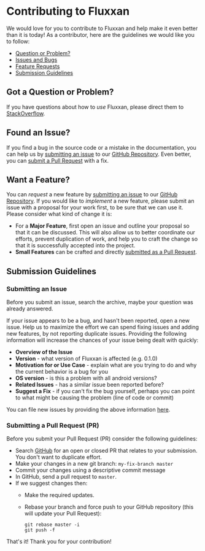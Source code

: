 # Contributing to Fluxxan

We would love for you to contribute to Fluxxan and help make it even better than it is
today! As a contributor, here are the guidelines we would like you to follow:

 - [Question or Problem?](#question)
 - [Issues and Bugs](#issue)
 - [Feature Requests](#feature)
 - [Submission Guidelines](#submit)


## <a name="question"></a> Got a Question or Problem?

If you have questions about how to *use* Fluxxan, please direct them to [StackOverflow][stackoverflow]. 

## <a name="issue"></a> Found an Issue?
If you find a bug in the source code or a mistake in the documentation, you can help us by
[submitting an issue](#submit-issue) to our [GitHub Repository][github]. Even better, you can [submit a Pull Request](#submit-pr) with a fix.

## <a name="feature"></a> Want a Feature?
You can *request* a new feature by [submitting an issue](#submit-issue) to our [GitHub
Repository][github]. If you would like to *implement* a new feature, please submit an issue with
a proposal for your work first, to be sure that we can use it. 
Please consider what kind of change it is:

* For a **Major Feature**, first open an issue and outline your proposal so that it can be
discussed. This will also allow us to better coordinate our efforts, prevent duplication of work, and help you to craft the change so that it is successfully accepted into the project.
* **Small Features** can be crafted and directly [submitted as a Pull Request](#submit-pr).

## <a name="submit"></a> Submission Guidelines

### <a name="submit-issue"></a> Submitting an Issue
Before you submit an issue, search the archive, maybe your question was already answered.

If your issue appears to be a bug, and hasn't been reported, open a new issue.
Help us to maximize the effort we can spend fixing issues and adding new
features, by not reporting duplicate issues.  Providing the following information will increase the chances of your issue being dealt with quickly:

* **Overview of the Issue**
* **Version** - what version of Fluxxan is affected (e.g. 0.1.0)
* **Motivation for or Use Case** - explain what are you trying to do and why the current behavior is a bug for you
* **OS version** - is this a problem with all android versions?
* **Related Issues** - has a similar issue been reported before?
* **Suggest a Fix** - if you can't fix the bug yourself, perhaps you can point to what might be causing the problem (line of code or commit)

You can file new issues by providing the above information [here](https://github.com/frostymarvelous/Fluxxan/issues/new).


### <a name="submit-pr"></a> Submitting a Pull Request (PR)
Before you submit your Pull Request (PR) consider the following guidelines:

* Search [GitHub](https://github.com/frostymarvelous/Fluxxan/pulls) for an open or closed PR that relates to your submission. You don't want to duplicate effort.
* Make your changes in a new git branch: `my-fix-branch master`
* Commit your changes using a descriptive commit message
* In GitHub, send a pull request to `master`.
* If we suggest changes then:
  * Make the required updates.
  * Rebase your branch and force push to your GitHub repository (this will update your Pull Request):

    ```shell
    git rebase master -i
    git push -f
    ```

That's it! Thank you for your contribution!

[github]: https://github.com/frostymarvelous/Fluxxan
[stackoverflow]: http://stackoverflow.com/questions/tagged/fluxxan